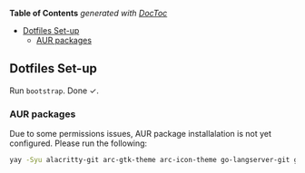 <!-- START doctoc generated TOC please keep comment here to allow auto update -->
<!-- DON'T EDIT THIS SECTION, INSTEAD RE-RUN doctoc TO UPDATE -->
**Table of Contents**  *generated with [DocToc](https://github.com/thlorenz/doctoc)*

- [Dotfiles Set-up](#dotfiles-set-up)
  - [AUR packages](#aur-packages)

<!-- END doctoc generated TOC please keep comment here to allow auto update -->

## Dotfiles Set-up
Run `bootstrap`. Done ✓.

### AUR packages
Due to some permissions issues, AUR package installalation is not yet configured.
Please run the following:

```sh
yay -Syu alacritty-git arc-gtk-theme arc-icon-theme go-langserver-git google-chrome i3lock-fancy-git python-pre-commit sonarr spotify steam ttf-emojione
```
